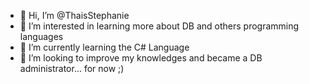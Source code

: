 - 👋 Hi, I’m @ThaisStephanie
- 👀 I’m interested in learning more about DB and others 
programming languages
- 🌱 I’m currently learning the C# Language 
- 💞️ I’m looking to improve my knowledges and became a DB administrator... for now ;)

<!---
ThaisStephanie/ThaisStephanie is a ✨ special ✨ repository because its `README.md` (this file) appears on your GitHub profile.
You can click the Preview link to take a look at your changes.
--->
